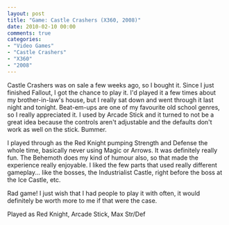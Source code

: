 ```yaml
---
layout: post
title: "Game: Castle Crashers (X360, 2008)"
date: 2010-02-10 00:00
comments: true
categories:
- "Video Games"
- "Castle Crashers"
- "X360"
- "2008"
---
```


Castle Crashers was on sale a few weeks ago, so I bought it. Since
I just finished Fallout, I got the chance to play it. I'd played
it a few times about my brother-in-law's house, but I really sat
down and went through it last night and tonight. Beat-em-ups are
one of my favourite old school genres, so I really appreciated
it. I used by Arcade Stick and it turned to not be a great idea
because the controls aren't adjustable and the defaults don't work
as well on the stick. Bummer.

I played through as the Red Knight pumping Strength and Defense
the whole time, basically never using Magic or Arrows. It was
definitely really fun. The Behemoth does my kind of humour also,
so that made the experience really enjoyable. I liked the few
parts that used really different gameplay... like the bosses, the
Industrialist Castle, right before the boss at the Ice Castle,
etc.

Rad game! I just wish that I had people to play it with often,
it would definitely be worth more to me if that were the
case.

Played as Red Knight, Arcade Stick, Max Str/Def    
